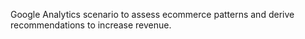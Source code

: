  Google Analytics scenario to assess ecommerce patterns and derive recommendations to increase revenue.  
